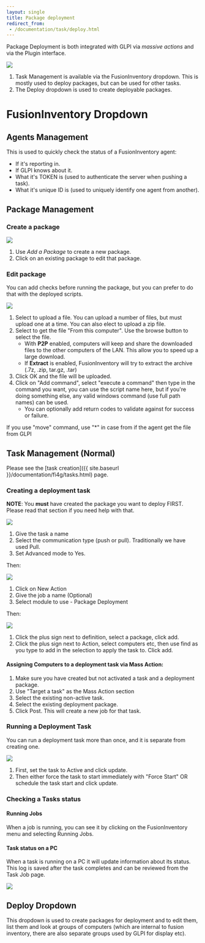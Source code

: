 ```yaml
---
layout: single
title: Package deployment
redirect_from:
 - /documentation/task/deploy.html
---
```


Package Deployment is both integrated with GLPI via *massive actions* and via the Plugin interface.

![]({../../assets/tasks/deploy/FusionInventoryMain.png)

1.  Task Management is available via the FusionInventory dropdown. This is mostly used to deploy packages, but can be used
    for other tasks.
2.  The Deploy dropdown is used to create deployable packages.

# FusionInventory Dropdown

## Agents Management

This is used to quickly check the status of a FusionInventory agent:

-   If it's reporting in.
-   If GLPI knows about it.
-   What it's TOKEN is (used to authenticate the server when pushing a
    task).
-   What it's unique ID is (used to uniquely identify one agent from
    another).

## Package Management

### Create a package

![](../../assets/tasks/deploy/FusionPluginPackageManagementMain.png)

1.  Use *Add a Package* to create a new package.
2.  Click on an existing package to edit that package.

### Edit package

You can add checks before running the package, but you can prefer to do
that with the deployed scripts.

![](../../assets/tasks/deploy/FusionInventoryPackageCreation.png)

1.  Select to upload a file. You can upload a number of files, but must upload one at a time. You can also elect to 
    upload a zip file. 
2.  Select to get the file "From this computer". Use the browse button to select the file.
    * With **P2P** enabled, computers will keep and share the downloaded files to the other computers of the LAN. 
      This allow you to speed up a large download.
    * If **Extract** is enabled, FusionInventory will try to extract the archive (.7z, .zip, tar.gz, .tar)
3.  Click OK and the file will be uploaded.
4.  Click on "Add command", select "execute a command" then type in the command you want, you can use the script 
    name here, but if you're doing something else, any valid windows command (use full path names) can be used.
    -   You can optionally add return codes to validate against for success or failure.

If you use "move" command, use "*" in case from if the agent get the file from GLPI

## Task Management (Normal)

Please see the [task creation]({{ site.baseurl }}/documentation/fi4g/tasks.html) page.

### Creating a deployment task

**NOTE**: You **must** have created the package you want to deploy
FIRST. Please read that section if you need help with that.

![](../../assets/tasks/deploy/FusionInventoryTaskTest.png)

1.  Give the task a name
2.  Select the communication type (push or pull). Traditionally we have
    used Pull.
3.  Set Advanced mode to Yes.

Then:

![](../../assets/tasks/deploy/FusionInventoryNewAction.png)

1.  Click on New Action
2.  Give the job a name (Optional)
3.  Select module to use - Package Deployment

Then:

![](../../assets/tasks/deploy/FusionInventoryJobDetails.png)

1.  Click the plus sign next to definition, select a package, click add.
2.  Click the plus sign next to Action, select computers etc, then use
    find as you type to add in the selection to apply the task to. Click
    add.

#### Assigning Computers to a deployment task via Mass Action:

1.  Make sure you have created but not activated a task and a deployment
    package.
2.  Use "Target a task" as the Mass Action section
3.  Select the existing non-active task.
4.  Select the existing deployment package.
5.  Click Post. This will create a new job for that task.

### Running a Deployment Task

You can run a deployment task more than once, and it is separate from
creating one.

![](../../assets/tasks/deploy/FusionInventoryTaskReady.png)

1.  First, set the task to Active and click update.
2.  Then either force the task to start immediately with "Force Start"
    OR schedule the task start and click update.

### Checking a Tasks status

#### Running Jobs

When a job is running, you can see it by clicking on the FusionInventory
menu and selecting Running Jobs.

#### Task status on a PC

When a task is running on a PC it will update information about its
status. This log is saved after the task completes and can be reviewed
from the Task Job page.

![](../../assets/tasks/deploy/FusionInventoryTaskStatusDetails.png)

## Deploy Dropdown

This dropdown is used to create packages for deployment and to edit
them, list them and look at groups of computers (which are internal to
fusion inventory, there are also separate groups used by
GLPI for display etc).

